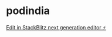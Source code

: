 # podindia

[Edit in StackBlitz next generation editor ⚡️](https://stackblitz.com/~/github.com/TAbhishekkumar6/podindia)